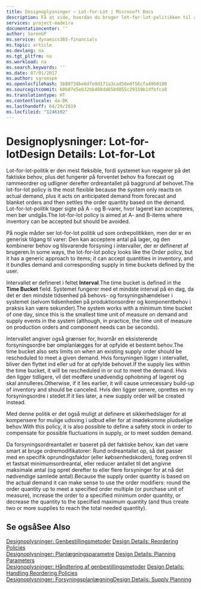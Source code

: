 ```yaml
---
title: Designoplysninger – Lot-for-Lot | Microsoft Docs
description: Få at vide, hvordan du bruger lot-for-lot-politikken til at udligne ordreantal på baggrund af behov.
services: project-madeira
documentationcenter: ''
author: SorenGP
ms.service: dynamics365-financials
ms.topic: article
ms.devlang: na
ms.tgt_pltfrm: na
ms.workload: na
ms.search.keywords: ''
ms.date: 07/01/2017
ms.author: sgroespe
ms.openlocfilehash: 3b80738be6dfe9d171a3cad56edf56cfa4960180
ms.sourcegitcommit: 60b87e5eb32bb408dd65b9855c29159b1dfbfca8
ms.translationtype: HT
ms.contentlocale: da-DK
ms.lasthandoff: 04/29/2019
ms.locfileid: "1246102"
---
```

# <a name="design-details-lot-for-lot"></a><span data-ttu-id="dc067-103">Designoplysninger: Lot-for-lot</span><span class="sxs-lookup"><span data-stu-id="dc067-103">Design Details: Lot-for-Lot</span></span>
<span data-ttu-id="dc067-104">Lot-for-lot-politik er den mest fleksible, fordi systemet kun reagerer på det faktiske behov, plus det fungerer på forventet behov fra forecast og rammeordrer og udligner derefter ordreantallet på baggrund af behovet.</span><span class="sxs-lookup"><span data-stu-id="dc067-104">The lot-for-lot policy is the most flexible because the system only reacts on actual demand, plus it acts on anticipated demand from forecast and blanket orders and then settles the order quantity based on the demand.</span></span> <span data-ttu-id="dc067-105">Lot-for-lot-politik tager sigte på A - og B-varer, hvor lageret kan accepteres, men bør undgås.</span><span class="sxs-lookup"><span data-stu-id="dc067-105">The lot-for-lot policy is aimed at A- and B-items where inventory can be accepted but should be avoided.</span></span>  
  
<span data-ttu-id="dc067-106">På nogle måder ser lot-for-lot politik ud som ordrepolitikken, men der er en generisk tilgang til varer: Den kan acceptere antal på lager, og den kombinerer behov og tilsvarende forsyning i intervaller, der er defineret af brugeren.</span><span class="sxs-lookup"><span data-stu-id="dc067-106">In some ways, the lot-for-lot policy looks like the Order policy, but it has a generic approach to items; it can accept quantities in inventory, and it bundles demand and corresponding supply in time buckets defined by the user.</span></span>  
  
<span data-ttu-id="dc067-107">Intervallet er defineret i feltet **Interval**.</span><span class="sxs-lookup"><span data-stu-id="dc067-107">The time bucket is defined in the **Time Bucket** field.</span></span> <span data-ttu-id="dc067-108">Systemet fungerer med et mindste interval på én dag, da det er den mindste tidsenhed på behovs- og forsyningshændelser i systemet (selvom tidsenheden på produktionsordrer og komponentbehov i praksis kan være sekunder).</span><span class="sxs-lookup"><span data-stu-id="dc067-108">The system works with a minimum time bucket of one day, since this is the smallest time unit of measure on demand and supply events in the system (although, in practice, the time unit of measure on production orders and component needs can be seconds).</span></span>  
  
<span data-ttu-id="dc067-109">Intervallet angiver også grænser for, hvornår en eksisterende forsyningsordre bør omplanlægges for at opfylde et bestemt behov.</span><span class="sxs-lookup"><span data-stu-id="dc067-109">The time bucket also sets limits on when an existing supply order should be rescheduled to meet a given demand.</span></span> <span data-ttu-id="dc067-110">Hvis forsyningen ligger i intervallet, bliver den flyttet ind eller ud for at opfylde behovet.</span><span class="sxs-lookup"><span data-stu-id="dc067-110">If the supply lies within the time bucket, it will be rescheduled in or out to meet the demand.</span></span> <span data-ttu-id="dc067-111">Hvis den ligger tidligere, vil det medføre unødvendig ophobning af lageret og skal annulleres.</span><span class="sxs-lookup"><span data-stu-id="dc067-111">Otherwise, if it lies earlier, it will cause unnecessary build-up of inventory and should be canceled.</span></span> <span data-ttu-id="dc067-112">Hvis den ligger senere, oprettes en ny forsyningsordre i stedet.</span><span class="sxs-lookup"><span data-stu-id="dc067-112">If it lies later, a new supply order will be created instead.</span></span>  
  
<span data-ttu-id="dc067-113">Med denne politik er det også muligt at definere et sikkerhedslager for at kompensere for mulige udsving i udbud eller for at imødekomme pludselige behov.</span><span class="sxs-lookup"><span data-stu-id="dc067-113">With this policy, it is also possible to define a safety stock in order to compensate for possible fluctuations in supply, or to meet sudden demand.</span></span>  
  
<span data-ttu-id="dc067-114">Da forsyningsordreantallet er baseret på det faktiske behov, kan det være smart at bruge ordremodifikatorer: Rund ordreantallet op, så det passer med en specifik oprundingsfaktor (eller købsenhedskoden), forøg ordren til et fastsat minimumsordreantal, eller reducer antallet til det angivne maksimale antal (og opret derefter to eller flere forsyninger for at nå det nødvendige samlede antal).</span><span class="sxs-lookup"><span data-stu-id="dc067-114">Because the supply order quantity is based on the actual demand it can make sense to use the order modifiers: round the order quantity up to meet a specified order multiple (or purchase unit of measure), increase the order to a specified minimum order quantity, or decrease the quantity to the specified maximum quantity (and thus create two or more supplies to reach the total needed quantity).</span></span>  
  
## <a name="see-also"></a><span data-ttu-id="dc067-115">Se også</span><span class="sxs-lookup"><span data-stu-id="dc067-115">See Also</span></span>  
<span data-ttu-id="dc067-116">[Designoplysninger: Genbestillingsmetoder](design-details-reordering-policies.md) </span><span class="sxs-lookup"><span data-stu-id="dc067-116">[Design Details: Reordering Policies](design-details-reordering-policies.md) </span></span>  
<span data-ttu-id="dc067-117">[Designoplysninger: Planlægningsparametre](design-details-planning-parameters.md) </span><span class="sxs-lookup"><span data-stu-id="dc067-117">[Design Details: Planning Parameters](design-details-planning-parameters.md) </span></span>  
<span data-ttu-id="dc067-118">[Designoplysninger: Håndtering af genbestillingsmetoder](design-details-handling-reordering-policies.md) </span><span class="sxs-lookup"><span data-stu-id="dc067-118">[Design Details: Handling Reordering Policies](design-details-handling-reordering-policies.md) </span></span>  
[<span data-ttu-id="dc067-119">Designoplysninger: Forsyningsplanlægning</span><span class="sxs-lookup"><span data-stu-id="dc067-119">Design Details: Supply Planning</span></span>](design-details-supply-planning.md)
